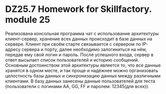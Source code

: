 # DZ25.7 Homework for Skillfactory. module 25

Реализована консольная программа чат с использование архитектуры клиент-сервер, хранение всех данных происходит в базе данных на сервере.
Клиент при своём старте связывается с сервером по IP-адресу сервера и порту, далее необходимо залогиниться на нём, передав ему свой логин и пароль.
После успешного входа, сервер в ответ высылает список пользователей и историю сообщений. Основным достоинством этой архитектуры является то, что все данные хранятся в одном месте, и так проще и надёжнее можно организовать целостность базы данных и синхронизацию данных между различными клиентами.
В базу данных занесены данные пользователей для теста (пользователи с логинами АА, GG, FF и паролем: 12345(для всех)).
